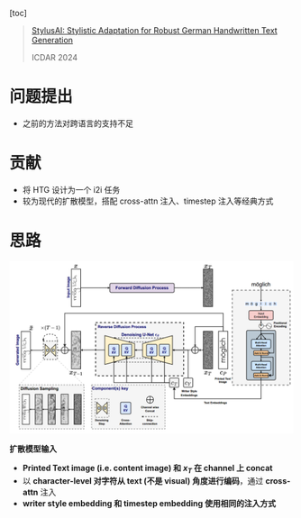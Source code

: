 [toc]

> [StylusAI: Stylistic Adaptation for Robust German Handwritten Text Generation](https://arxiv.org/abs/2407.15608)
>
> ICDAR 2024

# 问题提出

- 之前的方法对跨语言的支持不足



# 贡献

- 将 HTG 设计为一个 i2i 任务
- 较为现代的扩散模型，搭配 cross-attn 注入、timestep 注入等经典方式



# 思路

<img src="assets/image-20250617110642054.png" alt="image-20250617110642054" style="zoom:60%;" />

**扩散模型输入**

- **Printed Text image (i.e. content image) 和 $x_T$ 在 channel 上 concat**
- 以 **character-level 对字符从 text (不是 visual) 角度进行编码**，通过 **cross-attn** 注入
- **writer style embedding 和 timestep embedding 使用相同的注入方式**